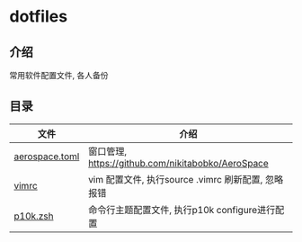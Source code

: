 # dotfiles
## 介绍
常用软件配置文件, 各人备份

## 目录
|文件|介绍|
|---|---|
|[aerospace.toml](./aerospace_readme.toml)|窗口管理, https://github.com/nikitabobko/AeroSpace|
|[vimrc](./vimrc)|vim 配置文件, 执行source .vimrc 刷新配置, 忽略报错|
|[p10k.zsh](./p10k.zsh)|命令行主题配置文件, 执行p10k configure进行配置|
